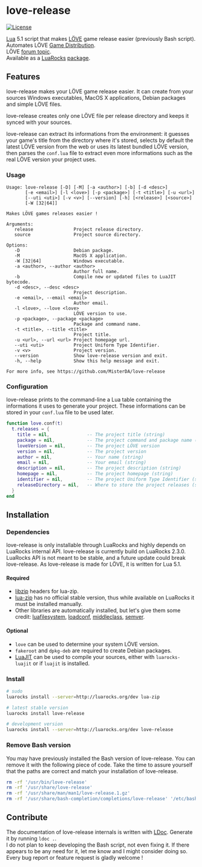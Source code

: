 # love-release
[![License](http://img.shields.io/badge/License-MIT-brightgreen.svg)](LICENSE)

[Lua][lua] 5.1 script that makes [LÖVE][love] game release easier (previously Bash script).  
Automates LÖVE [Game Distribution][game_dist].  
LÖVE [forum topic][forum_topic].  
Available as a [LuaRocks][luarocks] [package][package].

## Features
love-release makes your LÖVE game release easier. It can create from your sources Windows executables, MacOS X applications, Debian packages and simple LÖVE files.

love-release creates only one LÖVE file per release directory and keeps it synced with your sources.

love-release can extract its informations from the environment: it guesses your game's title from the directory where it's stored, selects by default the latest LÖVE version from the web or uses its latest bundled LÖVE version, then parses the `conf.lua` file to extract even more informations such as the real LÖVE version your project uses.

### Usage
```
Usage: love-release [-D] [-M] [-a <author>] [-b] [-d <desc>]
       [-e <email>] [-l <love>] [-p <package>] [-t <title>] [-u <url>]
       [--uti <uti>] [-v <v>] [--version] [-h] [<release>] [<source>]
       [-W [32|64]]

Makes LÖVE games releases easier !

Arguments:
   release               Project release directory.
   source                Project source directory.

Options:
   -D                    Debian package.
   -M                    MacOS X application.
   -W [32|64]            Windows executable.
   -a <author>, --author <author>
                         Author full name.
   -b                    Compile new or updated files to LuaJIT bytecode.
   -d <desc>, --desc <desc>
                         Project description.
   -e <email>, --email <email>
                         Author email.
   -l <love>, --love <love>
                         LÖVE version to use.
   -p <package>, --package <package>
                         Package and command name.
   -t <title>, --title <title>
                         Project title.
   -u <url>, --url <url> Project homepage url.
   --uti <uti>           Project Uniform Type Identifier.
   -v <v>                Project version.
   --version             Show love-release version and exit.
   -h, --help            Show this help message and exit.

For more info, see https://github.com/MisterDA/love-release
```

### Configuration
love-release prints to the command-line a Lua table containing the informations it uses to generate your project. These informations can be stored in your `conf.lua` file to be used later.

```lua
function love.conf(t)
  t.releases = {
    title = nil,              -- The project title (string)
    package = nil,            -- The project command and package name (string)
    loveVersion = nil,        -- The project LÖVE version
    version = nil,            -- The project version
    author = nil,             -- Your name (string)
    email = nil,              -- Your email (string)
    description = nil,        -- The project description (string)
    homepage = nil,           -- The project homepage (string)
    identifier = nil,         -- The project Uniform Type Identifier (string)
    releaseDirectory = nil,   -- Where to store the project releases (string)
  }
end
```

## Installation

### Dependencies
love-release is only installable through LuaRocks and highly depends on LuaRocks internal API. love-release is currently build on LuaRocks 2.3.0. LuaRocks API is not meant to be stable, and a future update could break love-release. As love-release is made for LÖVE, it is written for Lua 5.1.

#### Required
- [libzip][libzip] headers for lua-zip.
- [lua-zip][lua-zip] has no official stable version, thus while available on LuaRocks it must be installed manually.
- Other libraries are automatically installed, but let's give them some credit: [luafilesystem][lfs], [loadconf][loadconf], [middleclass][middleclass], [semver][semver].

#### Optional
- `love` can be used to determine your system LÖVE version.
- `fakeroot` and `dpkg-deb` are required to create Debian packages.
- [LuaJIT][luajit] can be used to compile your sources, either with `luarocks-luajit` or if `luajit` is installed.

### Install

```sh
# sudo
luarocks install --server=http://luarocks.org/dev lua-zip

# latest stable version
luarocks install love-release

# development version
luarocks install --server=http://luarocks.org/dev love-release
```

### Remove Bash version
You may have previously installed the Bash version of love-release. You can remove it with the following piece of code. Take the time to assure yourself that the paths are correct and match your installation of love-release.

```sh
rm -rf '/usr/bin/love-release'
rm -rf '/usr/share/love-release'
rm -rf '/usr/share/man/man1/love-release.1.gz'
rm -rf '/usr/share/bash-completion/completions/love-release' '/etc/bash_completion.d/love-release'
```

## Contribute
The documentation of love-release internals is written with [LDoc][ldoc]. Generate it by running `ldoc .`.  
I do not plan to keep developing the Bash script, not even fixing it. If there appears to be any need for it, let me know and I might consider doing so.  
Every bug report or feature request is gladly welcome !

[forum_topic]: https://love2d.org/forums/viewtopic.php?t=75387
[game_dist]: https://www.love2d.org/wiki/Game_Distribution
[ldoc]: https://github.com/stevedonovan/LDoc
[lfs]: https://github.com/keplerproject/luafilesystem
[libzip]: http://www.nih.at/libzip/
[love]: https://www.love2d.org/
[lua]: http://www.lua.org/
[luajit]: http://luajit.org/
[luarocks]: https://luarocks.org/
[lua-zip]: https://github.com/brimworks/lua-zip
[loadconf]: https://github.com/Alloyed/loadconf
[middleclass]: https://github.com/kikito/middleclass
[package]: https://luarocks.org/modules/rucikir/love-release
[semver]: https://github.com/kikito/semver.lua
